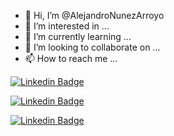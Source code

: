 - 👋 Hi, I’m @AlejandroNunezArroyo
- 👀 I’m interested in ...
- 🌱 I’m currently learning ...
- 💞️ I’m looking to collaborate on ...
- 📫 How to reach me ...

[![Linkedin Badge](https://img.shields.io/badge/-alejandronunezarroyo-blue?style=flat&logo=Linkedin&logoColor=white&link=https://www.linkedin.com/in/alejandronunezarroyo/)](https://www.linkedin.com/in/alejandronunezarroyo/)

[![Linkedin Badge](https://img.shields.io/badge/LinkedIn-0077B5?style=for-the-badge&logo=linkedin&logoColor=white&link=https://www.linkedin.com/in/alejandronunezarroyo/)](https://www.linkedin.com/in/alejandronunezarroyo/)

[![Linkedin Badge](https://img.shields.io/badge/-alejandronunezarroyo-blue?style=for-the-badge&logo=linkedin&logoColor=white&link=https://www.linkedin.com/in/alejandronunezarroyo/)](https://www.linkedin.com/in/alejandronunezarroyo/)

<!---
AlejandroNunezArroyo/AlejandroNunezArroyo is a ✨ special ✨ repository because its `README.md` (this file) appears on your GitHub profile.
You can click the Preview link to take a look at your changes.
--->
